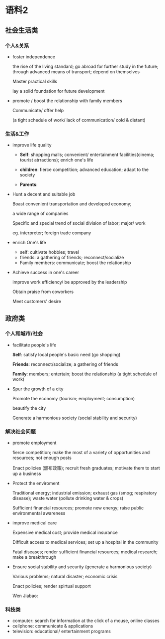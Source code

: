 # 语料2

## 社会生活类

### 个人&关系

- foster independence

  the rise of the living standard; go abroad for further study in the future; through advanced means of transport; depend on themselves

  Master practical skills

  lay a solid foundation for future development

- promote / boost the relationship with family members

  Communicate/ offer help

  (a tight schedule of work/ lack of communication/ cold & distant)



### 生活&工作

- improve life quality

  - **Self**: shopping malls; convenient/ entertainment facilities(cinema; tourist atrractions); enrich one's life

  - **children**: fierce competition; advanced education; adapt to the society

  - **Parents**: 

- Hunt a decent and suitable job

  Boast convenient transportation and developed economy; 

  a wide range of companies

  Specific and special trend of social division of labor; major/ work

  eg. interpreter; foreign trade company

- enrich One's life

  - self: cultivate hobbies; travel
  - friends: a gathering of friends; reconnect/socialize
  - Family members: communicate; boost the relationship

- Achieve success in one's career

  improve work efficiency/ be approved by the leadership

  Obtain praise from coworkers

  Meet customers' desire





## 政府类

### 个人和城市/社会

- facilitate people's life

  **Self**: satisfy local people's basic need (go shopping)

  **Friends**: reconnect/socialize; a gathering of friends

  **Family**: members; entertain; boost the relationship (a tight schedule of work)

- Spur the growth of a city

	Promote the economy (tourism; employment; consumption)

  beautify the city

  Generate a harmonious society (social stability and security)



### 解决社会问题

- promote employment

  fierce competition; make the most of a variety of opportunities and resources; not enough posts

  Enact policies (颁布政策); recruit fresh graduates; motivate them to start up a business
  
- Protect the enviroment

  Traditional energy; industrial emission; exhaust gas (smog; respiratory disease); waste water (pollute drinking water & crops)

  Sufficient financial resources; promote new energy; raise public environmental awareness

- improve medical care

  Expensive medical cost; provide medical insurance

  Difficult access to medical services; set up a hospital in the community

  Fatal diseases; render sufficient financial resources; medical research; make a breakthrough

- Ensure social stability and security (generate a harmonious society)

  Various problems; natural disaster; economic crisis

  Enact policies; render spirtual support

  Wen Jiabao: 



### 科技类

- computer: search for information at the click of a mouse, online classes
- cellphone: communicate & applications
- television: educational/ entertainment programs

